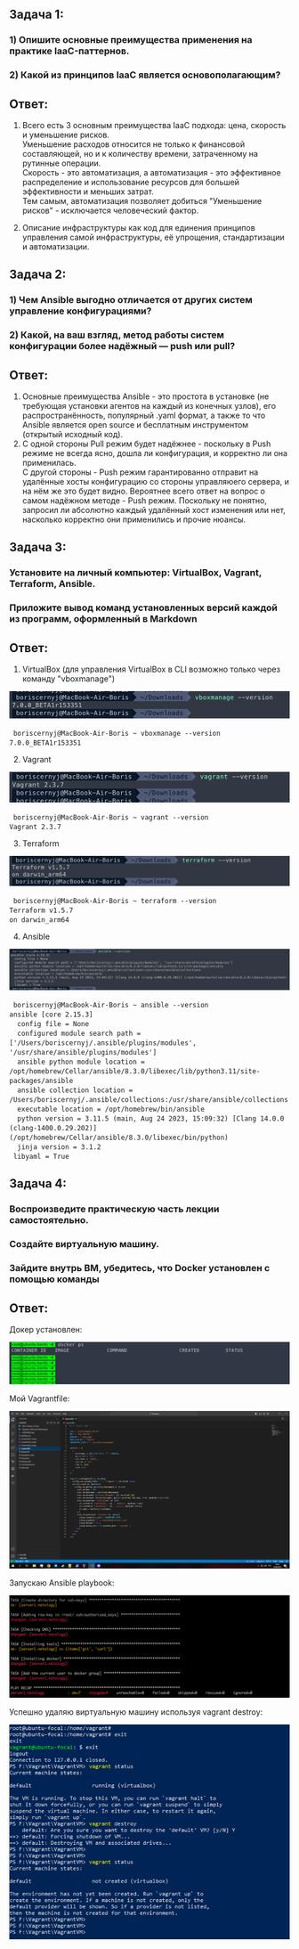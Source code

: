 ## Задача 1:
### 1) Опишите основные преимущества применения на практике IaaC-паттернов.
### 2) Какой из принципов IaaC является основополагающим?

## Ответ:

1) Всего есть 3 основным преимущества IaaC подхода: цена, скорость и уменьшение рисков.  
Уменьшение расходов относится не только к финансовой составляющей, но и к количеству времени, затраченному на рутинные операции.  
Скорость - это автоматизация, а автоматизация - это эффективное распределение и использование ресурсов для большей эффективности и меньших затрат.  
Тем самым, автоматизация позволяет добиться "Уменьшение рисков" - исключается человеческий фактор.

2) Описание инфраструктуры как код для единения принципов управления самой инфраструктуры, её упрощения, стандартизации и автоматизации.

## Задача 2:
### 1) Чем Ansible выгодно отличается от других систем управление конфигурациями?
### 2) Какой, на ваш взгляд, метод работы систем конфигурации более надёжный — push или pull?

## Ответ:

1) Основные преимущества Ansible - это простота в установке (не требующая установки агентов на каждый из конечных узлов), его распространённость, популярный .yaml формат, а также то что Ansible является open source и бесплатным инструментом (открытый исходный код).
2) С одной стороны Pull режим будет надёжнее - поскольку в Push режиме не всегда ясно, дошла ли конфигурация, и корректно ли она применилась.  
С другой стороны - Push режим гарантированно отправит на удалённые хосты конфигурацию со стороны управляюего сервера, и на нём же это будет видно.
Вероятнее всего ответ на вопрос о самом надёжном методе - Push режим. Поскольку не понятно, запросил ли абсолютно каждый удалённый хост изменения или нет,
насколько корректно они применились и прочие нюансы.


## Задача 3:
### Установите на личный компьютер: VirtualBox, Vagrant, Terraform, Ansible.
### Приложите вывод команд установленных версий каждой из программ, оформленный в Markdown

## Ответ:

1) VirtualBox (для управления VirtualBox в CLI возможно только через команду "vboxmanage")

![vboxmanage --version](virtualboxversion.png)


` boriscernyj@MacBook-Air-Boris ~ vboxmanage --version`  
`7.0.0_BETA1r153351`


2) Vagrant

![vagrant --version](vagrantversion.png)


` boriscernyj@MacBook-Air-Boris ~ vagrant --version`  
`Vagrant 2.3.7`


3) Terraform

![terraform --version](terraformversion.png)


` boriscernyj@MacBook-Air-Boris ~ terraform --version`  
`Terraform v1.5.7`  
`on darwin_arm64`


4) Ansible

![ansible --version](ansibleversion.png)


` boriscernyj@MacBook-Air-Boris ~ ansible --version`  
`ansible [core 2.15.3]`  
`  config file = None`  
`  configured module search path = ['/Users/boriscernyj/.ansible/plugins/modules', '/usr/share/ansible/plugins/modules']`  
`  ansible python module location = /opt/homebrew/Cellar/ansible/8.3.0/libexec/lib/python3.11/site-packages/ansible`  
`  ansible collection location = /Users/boriscernyj/.ansible/collections:/usr/share/ansible/collections`  
`  executable location = /opt/homebrew/bin/ansible`  
`  python version = 3.11.5 (main, Aug 24 2023, 15:09:32) [Clang 14.0.0 (clang-1400.0.29.202)] (/opt/homebrew/Cellar/ansible/8.3.0/libexec/bin/python)`  
`  jinja version = 3.1.2`  
`  libyaml = True `


## Задача 4:
### Воспроизведите практическую часть лекции самостоятельно.
### Создайте виртуальную машину.
### Зайдите внутрь ВМ, убедитесь, что Docker установлен с помощью команды

## Ответ:

Докер установлен:

![docker ps](4screenshot-2023-09-10-19-10.png)

Мой Vagrantfile:

![Vagrantfile](2vagrantfile.png)

Запускаю Ansible playbook:

![Vagrantfile](3ansiblevagrant.png)

Успешно удаляю виртуальную машину используя vagrant destroy:

![vagrant destroy](1delitingvagrant.png)





